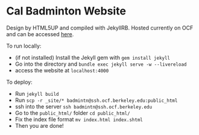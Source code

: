 Cal Badminton Website
=====================

Design by HTML5UP and compiled with JekyllRB. Hosted currently on OCF and can be accessed [here](https://badminton.berkeley.edu).

To run locally:
* (if not installed) Install the Jekyll gem with `gem install jekyll`
* Go into the directory and `bundle exec jekyll serve -w --livereload`
* access the website at `localhost:4000`

To deploy:
* Run `jekyll build`
* Run `scp -r _site/* badmintn@ssh.ocf.berkeley.edu:public_html`
* ssh into the server `ssh badmintn@ssh.ocf.berkeley.edu`
* Go to the `public_html/` folder `cd public_html/`
* Fix the index file format `mv index.html index.shtml`
* Then you are done!
